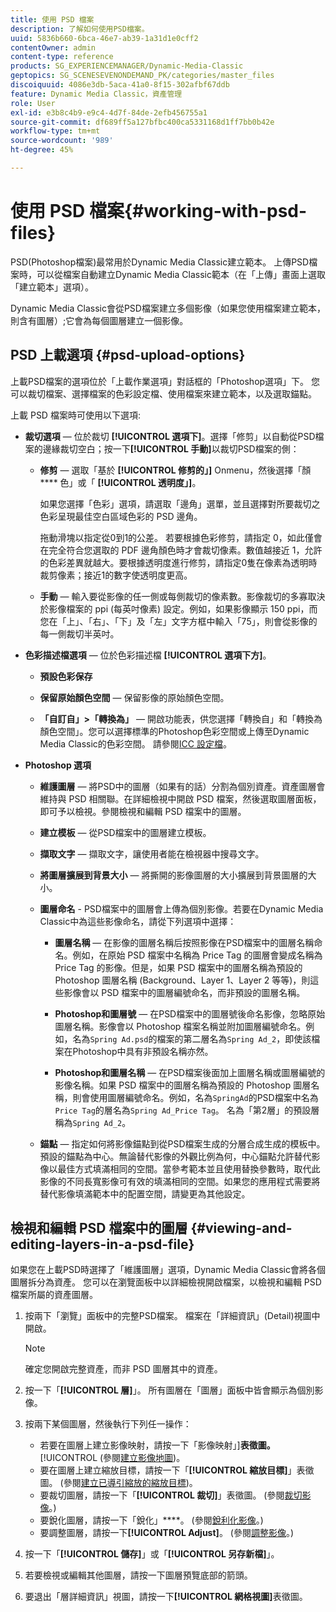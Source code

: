 ```yaml
---
title: 使用 PSD 檔案
description: 了解如何使用PSD檔案。
uuid: 5836b660-6bca-46e7-ab39-1a31d1e0cff2
contentOwner: admin
content-type: reference
products: SG_EXPERIENCEMANAGER/Dynamic-Media-Classic
geptopics: SG_SCENESEVENONDEMAND_PK/categories/master_files
discoiquuid: 4086e3db-5aca-41a0-8f15-302afbf67ddb
feature: Dynamic Media Classic，資產管理
role: User
exl-id: e3b8c4b9-e9c4-4d7f-84de-2efb456755a1
source-git-commit: df689ff5a127bfbc400ca5331168d1ff7bb0b42e
workflow-type: tm+mt
source-wordcount: '989'
ht-degree: 45%

---
```


# 使用 PSD 檔案{#working-with-psd-files}

<!--   USED TO BE AN OPTION UNDER COLOR PROFILE OPTIONS * **Convert To sRGB (default)** - Converts to sRGB (Standard Red Green Blue). sRGB is the recommended color space for displaying images on web pages. -->

PSD(Photoshop檔案)最常用於Dynamic Media Classic建立範本。 上傳PSD檔案時，可以從檔案自動建立Dynamic Media Classic範本（在「上傳」畫面上選取「建立範本」選項）。

Dynamic Media Classic會從PSD檔案建立多個影像（如果您使用檔案建立範本，則含有圖層）;它會為每個圖層建立一個影像。

## PSD 上載選項 {#psd-upload-options}

上載PSD檔案的選項位於「上載作業選項」對話框的「Photoshop選項」下。 您可以裁切檔案、選擇檔案的色彩設定檔、使用檔案來建立範本，以及選取錨點。

上載 PSD 檔案時可使用以下選項:

* **裁切選項**  — 位於裁切 **[!UICONTROL 選項下]**。選擇「修剪」以自動從PSD檔案的邊緣裁切空白；按一下&#x200B;**[!UICONTROL 手動]**&#x200B;以裁切PSD檔案的側：

   * **修剪**  — 選取「基於 **[!UICONTROL 修剪的」]** Onmenu，然後選擇「顏 **** 色」或「 **[!UICONTROL 透明度」]**。

      如果您選擇「色彩」選項，請選取「邊角」選單，並且選擇對所要裁切之色彩呈現最佳空白區域色彩的 PSD 邊角。

      拖動滑塊以指定從0到1的公差。 若要根據色彩修剪，請指定 0，如此僅會在完全符合您選取的 PDF 邊角顏色時才會裁切像素。數值越接近 1，允許的色彩差異就越大。要根據透明度進行修剪，請指定0隻在像素為透明時裁剪像素；接近1的數字使透明度更高。

   * **手動**  — 輸入要從影像的任一側或每側裁切的像素數。影像裁切的多寡取決於影像檔案的 ppi (每英吋像素) 設定。例如，如果影像顯示 150 ppi，而您在「上」、「右」、「下」及「左」文字方框中輸入「75」，則會從影像的每一側裁切半英吋。

* **色彩描述檔選項**  — 位於色彩描述檔 **[!UICONTROL 選項下方]**。

   * **預設色彩保存**

   * **保留原始顏色空間**  — 保留影像的原始顏色空間。

   * **「自訂自」>「轉換為」**  — 開啟功能表，供您選擇「轉換自」和「轉換為顏色空間」。您可以選擇標準的Photoshop色彩空間或上傳至Dynamic Media Classic的色彩空間。 請參閱[ICC 設定檔](/help/icc-profiles.md)。

* **Photoshop 選項**

   * **維護圖層**  — 將PSD中的圖層（如果有的話）分割為個別資產。資產圖層會維持與 PSD 相關聯。在詳細檢視中開啟 PSD 檔案，然後選取圖層面板，即可予以檢視。參閱檢視和編輯 PSD 檔案中的圖層。

   * **建立模板**  — 從PSD檔案中的圖層建立模板。

   * **擷取文字**  — 擷取文字，讓使用者能在檢視器中搜尋文字。

   * **將圖層擴展到背景大小**  — 將撕開的影像圖層的大小擴展到背景圖層的大小。

   * **圖層命名** - PSD檔案中的圖層會上傳為個別影像。若要在Dynamic Media Classic中為這些影像命名，請從下列選項中選擇：

      * **圖層名稱**  — 在影像的圖層名稱后按照影像在PSD檔案中的圖層名稱命名。例如，在原始 PSD 檔案中名稱為 Price Tag 的圖層會變成名稱為 Price Tag 的影像。但是，如果 PSD 檔案中的圖層名稱為預設的 Photoshop 圖層名稱 (Background、Layer 1、Layer 2 等等)，則這些影像會以 PSD 檔案中的圖層編號命名，而非預設的圖層名稱。

      * **Photoshop和圖層號**  — 在PSD檔案中的圖層號後命名影像，忽略原始圖層名稱。影像會以 Photoshop 檔案名稱並附加圖層編號命名。例如，名為`Spring Ad.psd`的檔案的第二層名為`Spring Ad_2`，即使該檔案在Photoshop中具有非預設名稱亦然。

      * **Photoshop和圖層名稱**  — 在PSD檔案後面加上圖層名稱或圖層編號的影像名稱。如果 PSD 檔案中的圖層名稱為預設的 Photoshop 圖層名稱，則會使用圖層編號命名。例如，名為`SpringAd`的PSD檔案中名為`Price Tag`的層名為`Spring Ad_Price Tag`。 名為「第2層」的預設層稱為`Spring Ad_2`。
   * **錨點**  — 指定如何將影像錨點到從PSD檔案生成的分層合成生成的模板中。預設的錨點為中心。無論替代影像的外觀比例為何，中心錨點允許替代影像以最佳方式填滿相同的空間。當參考範本並且使用替換參數時，取代此影像的不同長寬影像可有效的填滿相同的空間。如果您的應用程式需要將替代影像填滿範本中的配置空間，請變更為其他設定。


## 檢視和編輯 PSD 檔案中的圖層 {#viewing-and-editing-layers-in-a-psd-file}

如果您在上載PSD時選擇了「維護圖層」選項，Dynamic Media Classic會將各個圖層拆分為資產。 您可以在瀏覽面板中以詳細檢視開啟檔案，以檢視和編輯 PSD 檔案所屬的資產圖層。

1. 按兩下「瀏覽」面板中的完整PSD檔案。 檔案在「詳細資訊」(Detail)視圖中開啟。

   >[!NOTE]
   >
   >確定您開啟完整資產，而非 PSD 圖層其中的資產。

1. 按一下「**[!UICONTROL 層]**」。 所有圖層在「圖層」面板中皆會顯示為個別影像。
1. 按兩下某個圖層，然後執行下列任一操作：

   * 若要在圖層上建立影像映射，請按一下「影像映射」]**表徵圖。**[!UICONTROL (參閱[建立影像地圖](creating-image-maps.md#creating_image_maps))。
   * 要在圖層上建立縮放目標，請按一下「**[!UICONTROL 縮放目標]**」表徵圖。 (參閱[建立已導引縮放的縮放目標](creating-zoom-targets-guided-zoom.md#creating_zoom_targets_for_guided_zoom))。
   * 要裁切圖層，請按一下「**[!UICONTROL 裁切]**」表徵圖。 (參閱[裁切影像](cropping-image.md#cropping_an_image)。)
   * 要銳化圖層，請按一下「銳化」****。 (參閱[銳利化影像](sharpening-image.md#sharpening_an_image)。)
   * 要調整圖層，請按一下&#x200B;**[!UICONTROL Adjust]**。 (參閱[調整影像](adjusting-image.md#adjusting_an_image)。)

1. 按一下「**[!UICONTROL 儲存]**」或「**[!UICONTROL 另存新檔]**」。
1. 若要檢視或編輯其他圖層，請按一下圖層預覽底部的箭頭。
1. 要退出「層詳細資訊」視圖，請按一下&#x200B;**[!UICONTROL 網格視圖]**&#x200B;表徵圖。
